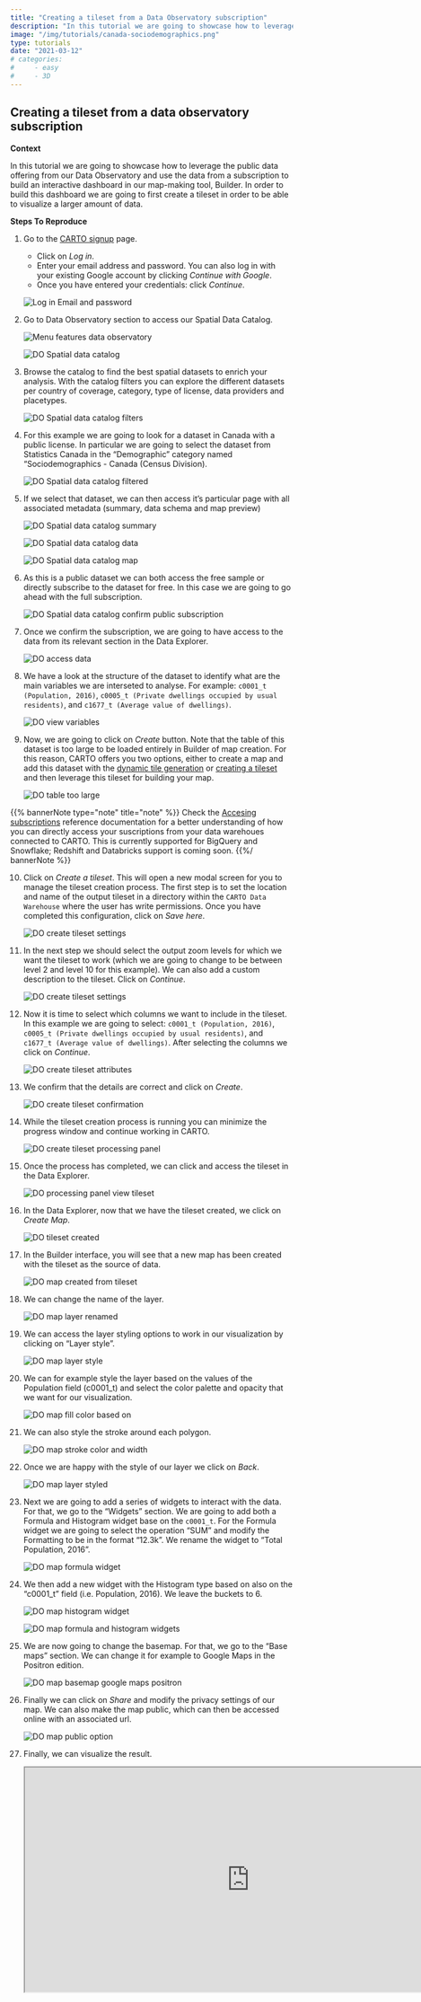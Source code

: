 ```yaml
---
title: "Creating a tileset from a Data Observatory subscription"
description: "In this tutorial we are going to showcase how to leverage the public data offering from our Data Observatory and use the data from a subscription to build an interactive dashboard in our map-making tool, Builder. In order to build this dashboard we are going to first create a tileset in order to be able to visualize a larger amount of data." 
image: "/img/tutorials/canada-sociodemographics.png"
type: tutorials
date: "2021-03-12"
# categories:
#     - easy
#     - 3D
---
```


## Creating a tileset from a data observatory subscription

**Context**

In this tutorial we are going to showcase how to leverage the public data offering from our Data Observatory and use the data from a subscription to build an interactive dashboard in our map-making tool, Builder. In order to build this dashboard we are going to first create a tileset in order to be able to visualize a larger amount of data.

**Steps To Reproduce**

1. Go to the <a href="http://app.carto.com/signup" target="_blank">CARTO signup</a> page.
   - Click on *Log in*.
   - Enter your email address and password. You can also log in with your existing Google account by clicking *Continue with Google*.
   - Once you have entered your credentials: click *Continue*.

   ![Log in Email and password](/img/cloud-native-workspace/get-started/login.png)

2. Go to Data Observatory section to access our Spatial Data Catalog.

   ![Menu features data observatory](/img/cloud-native-workspace/tutorials/tutorial9_the_menu_features_data_observatory.png)

   ![DO Spatial data catalog](/img/cloud-native-workspace/tutorials/tutorial9_do_spatial_data_catalog_overview.png)

3. Browse the catalog to find the best spatial datasets to enrich your analysis. With the catalog filters you can explore the different datasets per country of coverage, category, type of license, data providers and placetypes. 

   ![DO Spatial data catalog filters](/img/cloud-native-workspace/tutorials/tutorial9_do_spatial_data_catalog_filters.png)

4. For this example we are going to look for a dataset in Canada with a public license. In particular we are going to select the dataset from Statistics Canada in the “Demographic” category named “Sociodemographics - Canada (Census Division). 

   ![DO Spatial data catalog filtered](/img/cloud-native-workspace/tutorials/tutorial9_do_spatial_data_catalog_filtered.png)

5. If we select that dataset, we can then access it’s particular page with all associated metadata (summary, data schema and map preview)

   ![DO Spatial data catalog summary](/img/cloud-native-workspace/tutorials/tutorial9_do_spatial_data_catalog_summary.png)

   ![DO Spatial data catalog data](/img/cloud-native-workspace/tutorials/tutorial9_do_spatial_data_catalog_data.png)

   ![DO Spatial data catalog map](/img/cloud-native-workspace/tutorials/tutorial9_do_spatial_data_catalog_map.png)

6. As this is a public dataset we can both access the free sample or directly subscribe to the dataset for free. In this case we are going to go ahead with the full subscription. 

   ![DO Spatial data catalog confirm public subscription](/img/cloud-native-workspace/tutorials/tutorial9_do_catalog_confirm_public_subscription.png)

7. Once we confirm the subscription, we are going to have access to the data from its relevant section in the Data Explorer.

   ![DO access data](/img/cloud-native-workspace/tutorials/tutorial9_do_the_access_data.png)

8. We have a look at the structure of the dataset to identify what are the main variables we are interseted to analyse. For example: `c0001_t (Population, 2016)`, `c0005_t (Private dwellings occupied by usual residents)`, and `c1677_t (Average value of dwellings)`.

   ![DO view variables](/img/cloud-native-workspace/tutorials/tutorial9_do_the_view_variables.png)

9. Now, we are going to click on *Create* button. Note that the table of this dataset is too large to be loaded entirely in Builder of map creation. For this reason, CARTO offers you two options, either to create a map and add this dataset with the [dynamic tile generation](../../maps/performance-considerations/#medium-size-datasets) or [creating a tileset](../../data-explorer/creating-a-tileset-from-your-data) and then leverage this tileset for building your map. 

   ![DO table too large](/img/cloud-native-workspace/tutorials/tutorial9_do_warning_table_too_large.png)

{{% bannerNote type="note" title="note" %}}
Check the <a href="/data-observatory/guides/accessing-your-subscriptions-from-your-data-warehouse/" target="_blank">Accesing subscriptions</a> reference documentation for a better understanding of how you can directly access your suscriptions from your data warehoues connected to CARTO. This is currently supported for BigQuery and Snowflake; Redshift and Databricks support is coming soon.
{{%/ bannerNote %}}

10. Click on *Create a tileset*. This will open a new modal screen for you to manage the tileset creation process. The first step is to set the location and name of the output tileset in a directory within the `CARTO Data Warehouse` where the user has write permissions. Once you have completed this configuration, click on *Save here*.

    ![DO create tileset settings](/img/cloud-native-workspace/tutorials/tutorial9_do_create_tileset_destination.png)

11. In the next step we should select the output zoom levels for which we want the tileset to work (which we are going to change to be between level 2 and level 10 for this example). We can also add a custom description to the tileset. Click on *Continue*.

    ![DO create tileset settings](/img/cloud-native-workspace/tutorials/tutorial9_do_create_tileset_the_settings.png)

12. Now it is time to select which columns we want to include in the tileset. In this example we are going to select: `c0001_t (Population, 2016)`, `c0005_t (Private dwellings occupied by usual residents)`, and `c1677_t (Average value of dwellings)`. After selecting the columns we click on *Continue*. 

    ![DO create tileset attributes](/img/cloud-native-workspace/tutorials/tutorial9_do_create_tileset_the_attributes.png)

13. We confirm that the details are correct and click on *Create*.

    ![DO create tileset confirmation](/img/cloud-native-workspace/tutorials/tutorial9_do_create_tileset_the_confirmation.png)

14. While the tileset creation process is running you can minimize the progress window and continue working in CARTO. 

    ![DO create tileset processing panel](/img/cloud-native-workspace/tutorials/tutorial9_do_create_tileset_processing_panel.png)

15. Once the process has completed, we can click and access the tileset in the Data Explorer.

    ![DO processing panel view tileset](/img/cloud-native-workspace/tutorials/tutorial9_do_processing_panel_view_tileset.png)

16. In the Data Explorer, now that we have the tileset created, we click on *Create Map*. 

    ![DO tileset created](/img/cloud-native-workspace/tutorials/tutorial9_do_tileset_created.png)

17. In the Builder interface, you will see that a new map has been created with the tileset as the source of data.

    ![DO map created from tileset](/img/cloud-native-workspace/tutorials/tutorial9_de_map_from_tileset.png)

18. We can change the name of the layer.

    ![DO map layer renamed](/img/cloud-native-workspace/tutorials/tutorial9_do_map_layer_renaming.png)

19. We can access the layer styling options to work in our visualization by clicking on “Layer style”.

    ![DO map layer style](/img/cloud-native-workspace/tutorials/tutorial9_do_map_select_layer_style.png)

20. We can for example style the layer based on the values of the Population field (c0001_t) and select the color palette and opacity that we want for our visualization. 

    ![DO map fill color based on](/img/cloud-native-workspace/tutorials/tutorial9_do_map_fill_color_based_on_field.png)

21. We can also style the stroke around each polygon.

    ![DO map stroke color and width](/img/cloud-native-workspace/tutorials/tutorial9_do_map_stroke_color_and_width.png)

22. Once we are happy with the style of our layer we click on *Back*.

    ![DO map layer styled](/img/cloud-native-workspace/tutorials/tutorial9_do_map_styled.png)

23. Next we are going to add a series of widgets to interact with the data. For that, we go to the “Widgets” section. We are going to add both a Formula and Histogram widget base on the `c0001_t`. For the Formula widget we are going to select the operation “SUM” and modify the Formatting to be in the format “12.3k”. We rename the widget to “Total Population, 2016”.

    ![DO map formula widget](/img/cloud-native-workspace/tutorials/tutorial9_do_map_formula_widget.png)

24. We then add a new widget with the Histogram type based on also on the “c0001_t” field (i.e. Population, 2016). We leave the buckets to 6.

    ![DO map histogram widget](/img/cloud-native-workspace/tutorials/tutorial9_do_map_histogram_widget.png)

    ![DO map formula and histogram widgets](/img/cloud-native-workspace/tutorials/tutorial9_do_map_formula_and_histogram_widget.png)

25. We are now going to change the basemap. For that, we go to the “Base maps” section. We can change it for example to Google Maps in the Positron edition.

    ![DO map basemap google maps positron](/img/cloud-native-workspace/tutorials/tutorial9_do_map_googlemaps_positron.png)

26. Finally we can click on *Share* and modify the privacy settings of our map. We can also make the map public, which can then be accessed online with an associated url. 

    ![DO map public option](/img/cloud-native-workspace/tutorials/tutorial9_do_map_public_map_options.png)

27. Finally, we can visualize the result.

    <iframe width="800px" height="400px" src="https://gcp-us-east1.app.carto.com/map/20bcf2b8-b50b-426b-a918-cc31e2400027"></iframe>
